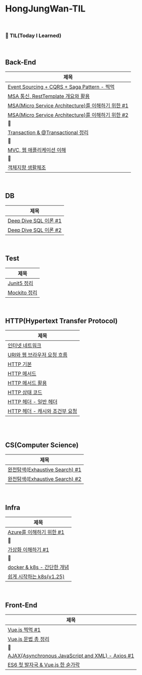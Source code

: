 # HongJungWan-TIL

<br>

### 🌱 TIL(Today I Learned)

<br>

## Back-End

| 제목                                                                                                                                                                                        |
|-------------------------------------------------------------------------------------------------------------------------------------------------------------------------------------------|
| [Event Sourcing + CQRS + Saga Pattern - 찍먹](https://github.com/HongJungWan/HongJungWan-TIL/blob/main/back/Event_Sourcing_CQRS_Saga_Pattern.md)                                            |
| [MSA 통신, RestTemplate 개요와 활용](https://github.com/HongJungWan/HongJungWan-TIL/blob/main/back/MSA_%ED%86%B5%EC%8B%A0_RestTemplate_%EA%B0%9C%EC%9A%94%EC%99%80_%ED%99%9C%EC%9A%A9.md)        |
| [MSA(Micro Service Architecture)를 이해하기 위한 #1](https://github.com/HongJungWan/HongJungWan-TIL/blob/main/back/MSA%EB%A5%BC_%EC%9D%B4%ED%95%B4%ED%95%98%EA%B8%B0_%EC%9C%84%ED%95%9C_%231.md) |
| [MSA(Micro Service Architecture)를 이해하기 위한 #2](https://github.com/HongJungWan/HongJungWan-TIL/blob/main/back/MSA%EB%A5%BC_%EC%9D%B4%ED%95%B4%ED%95%98%EA%B8%B0_%EC%9C%84%ED%95%9C_%232.md) |
| 🌱                                                                                                                                                                                        |
| [Transaction & @Transactional 정리](https://github.com/HongJungWan/HongJungWan-TIL/blob/main/back/Transaction_%40Transactional_%EC%B4%9D%EC%A0%95%EB%A6%AC.md)                              |
| 🌱                                                                                                                                                                                     |
| [MVC, 웹 애플리케이션 이해](https://github.com/HongJungWan/HongJungWan-TIL/blob/main/back/MVC_%EC%9B%B9_%EC%95%A0%ED%94%8C%EB%A6%AC%EC%BC%80%EC%9D%B4%EC%85%98_%EC%9D%B4%ED%95%B4.md)              |
| 🌱                                                                                                                                                                                     |
| [객체지향 생활체조](https://github.com/HongJungWan/HongJungWan-TIL/blob/main/back/%EA%B0%9D%EC%B2%B4%EC%A7%80%ED%96%A5_%EC%83%9D%ED%99%9C%EC%B2%B4%EC%A1%B0.md)                                   |

<br>

## DB

| 제목                                                                                                                          |
|-----------------------------------------------------------------------------------------------------------------------------|
| [Deep Dive SQL 이론 #1](https://github.com/HongJungWan/HongJungWan-TIL/blob/main/db/Deep_Dive_SQL_%EC%9D%B4%EB%A1%A0_%231.md) |
| [Deep Dive SQL 이론 #2](https://github.com/HongJungWan/HongJungWan-TIL/blob/main/db/Deep_Dive_SQL_%EC%9D%B4%EB%A1%A0_%232.md)                    |

<br>

## Test

| 제목                                                                                     |
|----------------------------------------------------------------------------------------|
| [Junit5 정리](https://github.com/HongJungWan/HongJungWan-TIL/blob/main/test/Junit5.md)   |
| [Mockito 정리](https://github.com/HongJungWan/HongJungWan-TIL/blob/main/test/Mockito.md) |

<br>

## HTTP(Hypertext Transfer Protocol)

| 제목                                                                                                                                                                                      |
|-----------------------------------------------------------------------------------------------------------------------------------------------------------------------------------------|
| [인터넷 네트워크](https://github.com/HongJungWan/HongJungWan-TIL/blob/main/http/%EC%9D%B8%ED%84%B0%EB%84%B7_%EB%84%A4%ED%8A%B8%EC%9B%8C%ED%81%AC.md)                                           |
| [URI와 웹 브라우저 요청 흐름](https://github.com/HongJungWan/HongJungWan-TIL/blob/main/http/URI%EC%99%80_%EC%9B%B9_%EB%B8%8C%EB%9D%BC%EC%9A%B0%EC%A0%80_%EC%9A%94%EC%B2%AD_%ED%9D%90%EB%A6%84.md) |
| [HTTP 기본](https://github.com/HongJungWan/HongJungWan-TIL/blob/main/http/HTTP_%EA%B8%B0%EB%B3%B8.md)                                                                                     |
| [HTTP 메서드](https://github.com/HongJungWan/HongJungWan-TIL/blob/main/http/HTTP_%EB%A9%94%EC%84%9C%EB%93%9C.md)                                                                           |
| [HTTP 메서드 활용](https://github.com/HongJungWan/HongJungWan-TIL/blob/main/http/HTTP_%EB%A9%94%EC%84%9C%EB%93%9C_%ED%99%9C%EC%9A%A9.md)                                                     |
| [HTTP 상태 코드](https://github.com/HongJungWan/HongJungWan-TIL/blob/main/http/HTTP_%EC%83%81%ED%83%9C_%EC%BD%94%EB%93%9C.md)                                                               |
| [HTTP 헤더 - 일반 헤더](https://github.com/HongJungWan/HongJungWan-TIL/blob/main/http/HTTP%20%ED%97%A4%EB%8D%94%20-%20%EC%9D%BC%EB%B0%98%20%ED%97%A4%EB%8D%94.md)                             |
| [HTTP 헤더 - 캐시와 조건부 요청](https://github.com/HongJungWan/HongJungWan-TIL/blob/main/http/HTTP_%ED%97%A4%EB%8D%94_%EC%BA%90%EC%8B%9C%EC%99%80_%EC%A1%B0%EA%B1%B4%EB%B6%80_%EC%9A%94%EC%B2%AD.md)                                                                                                                                                                |

<br>


<br>

## CS(Computer Science)

| 제목                                                                                                                                  |
|-------------------------------------------------------------------------------------------------------------------------------------|
| [완전탐색(Exhaustive Search) #1](https://github.com/HongJungWan/HongJungWan-TIL/blob/main/cs/%EC%99%84%EC%A0%84%ED%83%90%EC%83%89_1.md) |
| [완전탐색(Exhaustive Search) #2](https://github.com/HongJungWan/HongJungWan-TIL/blob/main/cs/%EC%99%84%EC%A0%84%ED%83%90%EC%83%89_2.md) |

<br>

## Infra

| 제목                                                                                                                                                                                         |
|--------------------------------------------------------------------------------------------------------------------------------------------------------------------------------------------|
| [Azure를 이해하기 위한 #1](https://github.com/HongJungWan/HongJungWan-TIL/blob/main/infra/Azure%EB%A5%BC_%EC%9D%B4%ED%95%B4%ED%95%98%EA%B8%B0_%EC%9C%84%ED%95%9C_%231.md)                               |
| 🌱                                                                                                                                                                                      |
| [가상화 이해하기 #1](https://github.com/HongJungWan/HongJungWan-TIL/blob/main/infra/%EA%B0%80%EC%83%81%ED%99%94_%EC%9D%B4%ED%95%B4%ED%95%98%EA%B8%B0_%231.md)                                           |
| 🌱                                                                                                                                                                                      |
| [docker & k8s - 간단한 개념](https://github.com/HongJungWan/HongJungWan-TIL/blob/main/infra/Docker%EC%99%80_K8s%EC%9D%98_%EC%B0%A8%EC%9D%B4%EC%A0%90.md)                                              |
| [쉽게 시작하는 k8s(v1.25)](https://github.com/HongJungWan/HongJungWan-TIL/blob/main/infra/%EC%89%BD%EA%B2%8C_%EC%8B%9C%EC%9E%91%ED%95%98%EB%8A%94_k8s(v1.25).md)                                       |

<br>

## Front-End

| 제목                                                                                                                                                                             |
|--------------------------------------------------------------------------------------------------------------------------------------------------------------------------------|
| [Vue.js 찍먹 #1](https://github.com/HongJungWan/HongJungWan-TIL/blob/main/front/Vue.js_%EC%B0%8D%EB%A8%B9_%231.md)                                                               |
| [Vue.js 문법 총 정리](https://github.com/HongJungWan/HongJungWan-TIL/blob/main/front/Vue.js_%EC%B4%9D_%EC%A0%95%EB%A6%AC.md)                                                              |
| 🌱                                                                                                                                                                          |
| [AJAX(Asynchronous JavaScript and XML) - Axios #1](https://github.com/HongJungWan/HongJungWan-TIL/blob/main/front/ajax_axios_%231.md)                                                |
| [ES6 첫 발자국 & Vue.js 한 숟가락](https://github.com/HongJungWan/HongJungWan-TIL/blob/main/front/ES6_%EC%B2%AB_%EB%B0%9C%EC%9E%90%EA%B5%AD_Vue.js_%ED%95%9C_%EC%88%9F%EA%B0%80%EB%9D%BD.md) |

<br>